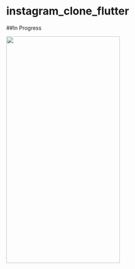 # instagram_clone_flutter

##In Progress

<img src="Screenshots/Screenshoticf1.png" width="300" height="600">
